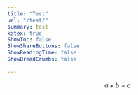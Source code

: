 ```yaml
---
title: "Test"
url: "/test/"
summary: test
katex: true
ShowToc: false
ShowShareButtons: false
ShowReadingTime: false
ShowBreadCrumbs: false

---
```


$$a+b=c$$